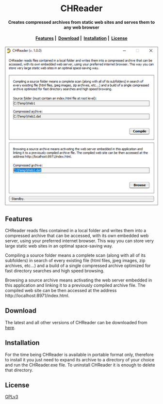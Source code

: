 <h1 align="center">
  CHReader
</h1>

<h4 align="center">Creates compressed archives from static web sites and serves them to any web browser</h4>

<h4 align="center">
  <a href="#features">Features</a>&nbsp;|&nbsp;
  <a href="#download">Download</a>&nbsp;|&nbsp;
  <a href="#download">Installation</a>&nbsp;|&nbsp;
  <a href="#credits">License</a>
</h4>

<h4 align="center">
    <img src="https://raw.githubusercontent.com/mayakron/chreader/main/resources/CHReaderMainScreenshot.png" alt="Main screenshot">
</h4>

## Features

CHReader reads files contained in a local folder and writes them into a compressed archive that can be accessed, with its own embedded web server, using your preferred internet browser. This way you can store very large static web sites in an optimal space-saving way.

Compiling a source folder means a complete scan (along with all of its subfolders) in search of every existing file (html files, jpeg images, zip archives, etc...) and a build of a single compressed archive optimized for fast directory searches and high speed browsing.

Browsing a source archive means activating the web server embedded in this application and linking it to a previously compiled archive file. The compiled web site can be then accessed at the address http://localhost:8971/index.html.

## Download

The latest and all other versions of CHReader can be downloaded from [here](https://github.com/mayakron/chreader/releases).

## Installation

For the time being CHReader is available in portable format only, therefore to install it you just need to expand its archive to a directory of your choice and run the CHReader.exe file. To uninstall CHReader it is enough to delete that directory.

## License

[GPLv3](https://www.gnu.org/licenses/gpl-3.0.en.html)